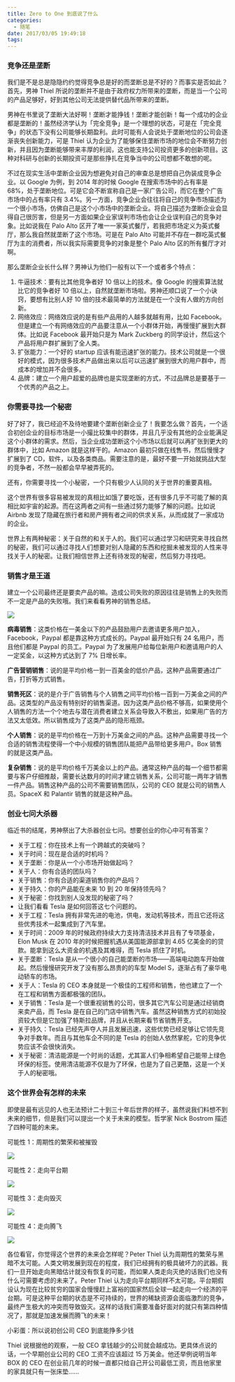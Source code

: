 ```yaml
---
title: Zero to One 到底说了什么
categories:
  - 随笔
date: 2017/03/05 19:49:18
tags:
---
```


### 竞争还是垄断

我们是不是总是隐隐约约觉得竞争总是好的而垄断总是不好的？而事实是否如此？首先，男神 Thiel 所说的垄断并不是由于政府权力所带来的垄断，而是当一个公司的产品足够好，好到其他公司无法提供替代品所带来的垄断。

男神在书里说了垄断大法好啊！垄断才能挣钱！垄断才能创新！每一个成功的企业都是垄断的！虽然经济学认为「完全竞争」是一个理想的状态，可是在「完全竞争」的状态下没有公司能够长期盈利。此时可能有人会说处于垄断地位的公司会逐渐丧失创新能力，可是 Thiel 认为企业为了能够保住垄断市场的地位会不断努力创新，并且因为垄断能够带来丰厚的利润，这也能支持公司投资更多的创新项目。这种对科研与创新的长期投资可是那些挣扎在竞争当中的公司想都不敢想的呢。

不过在现实生活中垄断企业因为想避免对自己的审查总是想把自己伪装成竞争企业。以 Google 为例，到 2014 年的时候 Google 在搜索市场中的占有率是 68%，处于垄断地位。可是它会不断宣称自己是一家广告公司，而它在整个广告市场中的占有率只有 3.4%。另一方面，竞争企业会往往将自己的竞争市场描述为一个很小市场，仿佛自己是这个小市场中的垄断企业。将自己描述为垄断企业会显得自己很厉害，但是另一方面如果企业家误判市场也会让企业误判自己的竞争对象。比如说我在 Palo Alto 区开了唯一一家英式餐厅，若我把市场定义为英式餐厅，那么我自然就垄断了这个市场。可是在 Palo Alto 可能并不存在一群吃英式餐厅为主的消费者，所以我实际需要竞争的对象是整个 Palo Alto 区的所有餐厅才对啊。

那么垄断企业长什么样？男神认为他们一般有以下一个或者多个特点：

1. 牛逼技术：要有比其他竞争者好 10 倍以上的技术。像 Google 的搜索算法就比它的竞争者好 10 倍以上，自然就垄断市场啦。男神还顺口说了一个小诀窍，要想有比别人好 10 倍的技术最简单的方法就是在一个没有人做的方向创新。
2. 网络效应：网络效应说的是有些产品用的人越多就越有用，比如 Facebook。但是建立一个有网络效应的产品要注意从一个小群体开始，再慢慢扩展到大群体。比如说 Facebook 最开始只是为 Mark Zuckberg 的同学设计，然后这个产品将用户群扩展到了全人类。
3. 扩张能力：一个好的 startup 应该有能迅速扩张的能力。技术公司就是一个很好的模式，因为很多技术产品做出来以后可以迅速扩展到很大的用户群中，而成本的增加并不会很多。
4. 品牌：建立一个用户超爱的品牌也是实现垄断的方式，不过品牌总是要基于一个优秀的产品之上。

### 你需要寻找一个秘密

好了好了，我已经迫不及待地要建个垄断创新企业了！我要怎么做？首先，一个适合初创企业的目标市场是一小撮比较集中的群体，并且几乎没有其他的企业能满足这个小群体的需求。然后，当企业成功垄断这个小市场以后就可以再扩张到更大的群体中，比如 Amazon 就是这样干的。Amazon 最初只做在线售书，然后慢慢才扩展到了 CD，软件，以及各类商品。需要注意的是，最好不要一开始就挑战大型的竞争者，不然一般都会早早被弄死的。

还有，你需要寻找一个小秘密，一个只有极少人认同的关于世界的重要真相。

这个世界有很多容易被发现的真相比如饿了要吃饭，还有很多几乎不可能了解的真相比如宇宙的起源。而在这两者之间有一些通过努力能够了解的问题。比如说 Airbnb 发现了隐藏在旅行者和房产拥有者之间的供求关系，从而成就了一家成功的企业。

世界上有两种秘密：关于自然的和关于人的。我们可以通过学习和研究来寻找自然的秘密，我们可以通过寻找人们想要对别人隐藏的东西和挖掘未被发现的人性来寻找关于人的秘密。让我们相信世界上还有待发现的秘密，然后努力寻找吧。

### 销售才是王道

建立一个公司最终还是要卖产品的嘛。造成公司失败的原因往往是销售上的失败而不一定是产品的失败哦。我们来看看男神的销售总结。

![](http://pics.naaln.com/blog/2019-01-14-032130.jpg-basicBlog)

**病毒销售**：这类价格在一美金以下的产品鼓励用户去邀请更多用户加入，Facebook，Paypal 都是靠这种方式成长的。Paypal 最开始只有 24 名用户，而且他们都是 Paypal 的员工。Paypal 为了发展用户给每位新用户和邀请用户的人一定奖金，以这种方式达到了 7% 日增长率。

**广告营销销售**：说的是平均价格一到一百美金的低价产品，这种产品需要通过广告，打折等方式销售。

**销售死区**：说的是介于广告销售与个人销售之间平均价格一百到一万美金之间的产品。这类型的产品没有特别好的销售渠道。因为这类产品价格不够高，如果使用个人销售的方法一个个地去与潜在消费者建立关系会导致入不敷出，如果用广告的方法又太低效。所以销售成为了这类产品的隐形瓶颈。

**个人销售**：说的是平均价格在一万到十万美金之间的产品。这种产品需要寻找一个合适的销售流程使得一个中小规模的销售团队能把产品带给更多用户。Box 销售的就是这类产品。

**复杂销售**：说的是平均价格千万美金以上的产品。通常这种产品的每一个细节都需要与客户仔细推敲，需要长达数月的时间才建立销售关系，公司可能一两年才销售一件产品。销售这种产品的公司不需要销售团队，公司的 CEO 就是公司的销售人员。SpaceX 和 Palantir 销售的就是这种产品。

### 创业七问大杀器

临近书的结尾，男神祭出了大杀器创业七问。想要创业的你心中可有答案？

- 关于工程：你在技术上有一个跨越式的突破吗？
- 关于时间：现在是合适的时机吗？
- 关于垄断：你是从一个小市场开始做起吗？
- 关于人：你有合适的团队吗？
- 关于销售：你有合适的渠道销售你的产品吗？
- 关于持久：你的产品能在未来 10 到 20 年保持领先吗？
- 关于秘密：你找到别人没发现的秘密了吗？
- 让我们看看 Tesla 是如何回答这七个问题的。
- 关于工程：Tesla 拥有非常先进的电池，供电，发动机等技术，而且它还将这些优秀技术一起集成到了汽车里。
- 关于时间：2009 年的时候政府持续大力支持清洁技术并且有了专项基金，Elon Musk 在 2010 年的时候把握机遇从美国能源部拿到 4.65 亿美金的的贷款。能拿到这么大资金的机遇及其难得，而 Tesla 抓住了时机。
- 关于垄断：Tesla 是从一个很小的自己能垄断的市场——高端电动跑车开始做起。然后慢慢研究开发了没有那么昂贵的的车型 Model S，逐渐占有了豪华电动轿车的市场。
- 关于人：Tesla 的 CEO 本身就是一个极佳的工程师和销售，他也建立了一个在工程和销售方面都极强的团队。
- 关于销售：Tesla 是一个很重视销售的公司，很多其它汽车公司是通过经销商来卖产品，而 Tesla 是在自己的门店中销售汽车。虽然这种销售方式的初始投资较大但是它加强了特斯拉品牌，并且从长期来看节省销售开支。
- 关于持久：Tesla 已经先声夺人并且发展迅速，这些优势已经足够让它领先竞争对手数年。而且与其他车企不同的是 Tesla 的创始人依然掌舵，它的竞争优势应该不会很快消失。
- 关于秘密：清洁能源是一个时尚的话题，尤其富人们争相希望自己能带上绿色环保的标签。使用清洁能源不仅是为了环保，也是为了自己更酷，这是一个关于人的秘密哦。

### 这个世界会有怎样的未来

即使是最有远见的人也无法预计二十到三十年后世界的样子，虽然说我们料想不到未来的细节，但是我们可以提出一个关于未来的模型。哲学家 Nick Bostrom 描述了四种可能的未来。

可能性 1：周期性的繁荣和被摧毁

![](http://pics.naaln.com/blog/2019-01-14-32131.jpg-basicBlog)

可能性 2：走向平台期

![](http://pics.naaln.com/blog/2019-01-14-032131.jpg-basicBlog)

可能性 3：走向毁灭

![](http://pics.naaln.com/blog/2019-01-14-032133.jpg-basicBlog)

可能性 4：走向腾飞

![](http://pics.naaln.com/blog/2019-01-14-32134.jpg-basicBlog)

各位看官，你觉得这个世界的未来会怎样呢？Peter Thiel 认为周期性的繁荣与黑暗不太可能。人类文明发展到现在的程度，我们已经拥有的极具破坏力的武器。我们一旦开始走向黑暗估计就没有恢复的可能，而如果人类走向灭绝的话我们也没有什么可需要考虑的未来了。Peter Thiel 认为走向平台期同样不太可能。平台期假设认为现在比较贫穷的国家会慢慢赶上富裕的国家然后全球一起走向一个经济的平台期。可是这种平台期的状态是不可持续的，世界的稀缺资源会面临激烈的竞争，最终产生极大的冲突而导致毁灭。这样的话我们需要准备好面对的就只有第四种情况了，那就是加速发展而腾飞的未来！

小彩蛋：所以说初创公司 CEO 到底能挣多少钱

Thiel 说根据他的观察，一般 CEO 拿钱越少的公司就会越成功。更具体点说的话，一个早期创业公司的 CEO 工资不应该超过 15 万美金。他还举例说明当年 BOX 的 CEO 在创业前几年的时候一直都只给自己开公司最低工资，而且他家里的家具就只有一张床垫……
